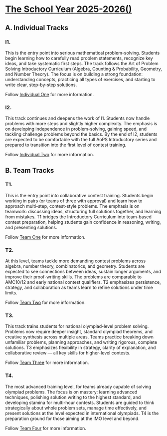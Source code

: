 
# [The School Year 2025-2026()](#the-school-year-2025-2026)

## A. Individual Tracks

### **I1.**

This is the entry point into serious mathematical problem-solving. Students begin learning how to carefully read problem statements, recognize key ideas, and take systematic first steps. The track follows the Art of Problem Solving Introductory Curriculum (Algebra, Counting & Probability, Geometry, and Number Theory). The focus is on building a strong foundation: understanding concepts, practicing all types of exercises, and starting to write clear, step-by-step solutions.

Follow [Individual One](./i1.md) for more information.

### **I2.**

This track continues and deepens the work of I1. Students now handle problems with more steps and slightly higher complexity. The emphasis is on developing independence in problem-solving, gaining speed, and tackling challenge problems beyond the basics. By the end of I2, students are expected to be comfortable with the full AoPS Introductory series and prepared to transition into the first level of contest training.

Follow [Individual Two](./i2.md) for more information.

## B. Team Tracks

### **T1.**

This is the entry point into collaborative contest training. Students begin working in pairs (or teams of three with approval) and learn how to approach multi-step, contest-style problems. The emphasis is on teamwork: discussing ideas, structuring full solutions together, and learning from mistakes. T1 bridges the Introductory Curriculum into team-based contest preparation, helping students gain confidence in reasoning, writing, and presenting solutions.

Follow [Team One](./t1.md) for more information.

### **T2.**

At this level, teams tackle more demanding contest problems across algebra, number theory, combinatorics, and geometry. Students are expected to see connections between ideas, sustain longer arguments, and improve their proof-writing skills. The problems are comparable to AMC10/12 and early national contest qualifiers. T2 emphasizes persistence, strategy, and collaboration as teams learn to refine solutions under time limits.

Follow [Team Two](./t2.md) for more information.

### **T3.**

This track trains students for national olympiad-level problem solving. Problems now require deeper insight, standard olympiad theorems, and creative synthesis across multiple areas. Teams practice breaking down unfamiliar problems, planning approaches, and writing rigorous, complete solutions. T3 emphasizes flexibility in strategy, clarity of explanation, and collaborative review — all key skills for higher-level contests.

Follow [Team Three](./t3.md) for more information.

### **T4.**

The most advanced training level, for teams already capable of solving olympiad problems. The focus is on mastery: learning advanced techniques, polishing solution writing to the highest standard, and developing stamina for multi-hour contests. Students are guided to think strategically about whole problem sets, manage time effectively, and present solutions at the level expected in international olympiads. T4 is the preparation ground for those aiming at the IMO level and beyond.

Follow [Team Four](./t4.md) for more information.